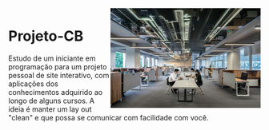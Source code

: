 <img src="company.jpg" align="right" width="300">

# Projeto-CB
 
Estudo de um iniciante em programação para um projeto pessoal de site interativo, com aplicações dos conhecimentos adquirido ao longo de alguns cursos. A ideia é manter um lay out "clean" e que possa se comunicar com facilidade com você.
